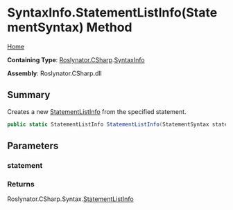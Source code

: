 # SyntaxInfo\.StatementListInfo\(StatementSyntax\) Method

[Home](../../../../README.md)

**Containing Type**: [Roslynator.CSharp](../../README.md)\.[SyntaxInfo](../README.md)

**Assembly**: Roslynator\.CSharp\.dll

## Summary

Creates a new [StatementListInfo](../../Syntax/StatementListInfo/README.md) from the specified statement\.

```csharp
public static StatementListInfo StatementListInfo(StatementSyntax statement)
```

## Parameters

### statement





### Returns

Roslynator\.CSharp\.Syntax\.[StatementListInfo](../../Syntax/StatementListInfo/README.md)

